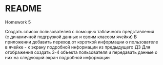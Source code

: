 # README

Homework 5

Создать список пользователей с помощью табличного представления (с динамичной подгрузкой данных и своим классом ячейки)
В приложении добавить переход от короткой информации о пользователе в ячейке - к экрану подробной информации из предыдущего ДЗ
Для отображения создать 3-4 объекта пользователя и передавать данные о них на следующий экран подробной информации


